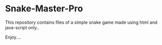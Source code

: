 # Snake-Master-Pro

This repository contains files of a simple snake game made using html and java-script only..

Enjoy....
